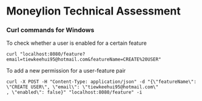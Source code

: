 # Moneylion Technical Assessment

### Curl commands for Windows
To check whether a user is enabled for a certain feature
```
curl "localhost:8080/feature?email=tiewkeehui95@hotmail.com&featureName=CREATE%20USER"
```

To add a new permission for a user-feature pair
```
curl -X POST -H "Content-Type: application/json" -d "{\"featureName\": \"CREATE USER\", \"email\": \"tiewkeehui95@hotmail.com\"
, \"enabled\": false}" "localhost:8080/feature" -i
```
